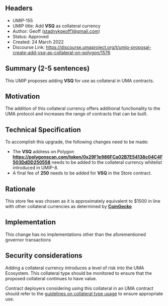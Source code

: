 ## Headers
- UMIP-155
- UMIP title: Add **VSQ** as collateral currency
- Author: Geoff (stadnykgeoff1@gmail.com)
- Status: Approved
- Created: 24 March 2022
- Discourse Link: https://discourse.umaproject.org/t/umip-proposal-create-add-vsq-as-collateral-on-polygon/1576

## Summary (2-5 sentences)

This UMIP proposes adding **VSQ** for use as collateral in UMA contracts.

## Motivation

The addition of this collateral currency offers additional functionality to the UMA protocol and increases the range of contracts that can be built.

## Technical Specification

To accomplish this upgrade, the following changes need to be made:

-   The **VSQ** address on Polygon **https://polygonscan.com/token/0x29F1e986FCa02B7E54138c04C4F503DdDD250558** needs to be added to the collateral currency whitelist introduced in UMIP-8.
-   A final fee of **250** needs to be added for **VSQ** in the Store contract.
    

## Rationale

This store fee was chosen as it is approximately equivalent to $1500 in line with other collateral currencies as determined by **[CoinGecko](https://www.coingecko.com/en/coins/vesq)**

## Implementation


This change has no implementations other than the aforementioned governor transactions

## Security considerations

Adding a collateral currency introduces a level of risk into the UMA Ecosystem.  This collateral type should be monitored to ensure that the proposed collateral continues to have value.

Contract deployers considering using this collateral in an UMA contract should refer to the [guidelines on collateral type usage](https://docs.umaproject.org/uma-tokenholders/guidence-on-collateral-currency-addition) to ensure appropriate use.

